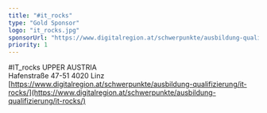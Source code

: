 ```yaml
---
title: "#it_rocks"
type: "Gold Sponsor"
logo: "it_rocks.jpg"
sponsorUrl: "https://www.digitalregion.at/schwerpunkte/ausbildung-qualifizierung/it-rocks/"
priority: 1
---
```

#IT_rocks UPPER AUSTRIA  
Hafenstraße 47-51
4020 Linz  
[https://www.digitalregion.at/schwerpunkte/ausbildung-qualifizierung/it-rocks/](https://www.digitalregion.at/schwerpunkte/ausbildung-qualifizierung/it-rocks/)
